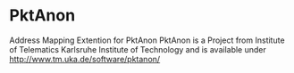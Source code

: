 # PktAnon
Address Mapping Extention for PktAnon
PktAnon is a Project from Institute of Telematics Karlsruhe Institute of Technology and is available under 
http://www.tm.uka.de/software/pktanon/



